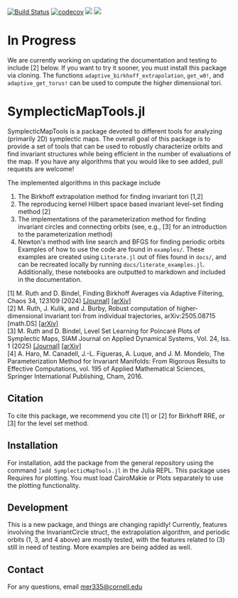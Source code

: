 [![Build Status](https://github.com/maxeruth/SymplecticMapTools.jl/actions/workflows/CI.yml/badge.svg?branch=main)](https://github.com/maxeruth/SymplecticMapTools.jl/actions/workflows/CI.yml?query=branch%3Amain)
[![codecov](https://codecov.io/gh/maxeruth/SymplecticMapTools.jl/branch/main/graph/badge.svg?token=5L40XV3NZ8)](https://codecov.io/gh/maxeruth/SymplecticMapTools.jl)
[![](https://img.shields.io/badge/docs-dev-blue.svg)](https://maxeruth.github.io/SymplecticMapTools.jl/dev/)
[![](https://img.shields.io/badge/docs-stable-blue.svg)](https://maxeruth.github.io/SymplecticMapTools.jl/stable/)

# In Progress
We are currently working on updating the documentation and testing to include [2] below. 
If you want to try it sooner, you must install this package via cloning.
The functions `adaptive_birkhoff_extrapolation`, `get_w0!`, and `adaptive_get_torus!` can be used to compute the higher dimensional tori.

# SymplecticMapTools.jl
SymplecticMapTools is a package devoted to different tools for analyzing (primarily 2D)
symplectic maps. The overall goal of this package is to provide a set of tools
that can be used to robustly characterize orbits and find invariant structures
while being efficient in the number of evaluations of the map. If you have any
algorithms that you would like to see added, pull requests are welcome!

The implemented algorithms in this package include
1. The Birkhoff extrapolation method for finding invariant tori [1,2]
2. The reproducing kernel Hilbert space based invariant level-set finding method [2]
3. The implementations of the parameterization method for finding invariant
   circles and connecting orbits (see, e.g., [3] for an introduction to the
   parameterization method)
4. Newton's method with line search and BFGS for finding periodic orbits
Examples of how to use the code are found in `examples/`. These examples are
created using `Literate.jl` out of files found in `docs/`, and can be recreated
locally by running `docs/literate_examples.jl`. Additionally, these notebooks
are outputted to markdown and included in the documentation.

[1] M. Ruth and D. Bindel, Finding Birkhoff Averages via Adaptive Filtering, Chaos 34, 123109 (2024) [\[Journal\]](https://doi.org/10.1063/5.0215396) [\[arXiv\]](https://doi.org/10.48550/arXiv.2403.19003)\
[2] M. Ruth, J. Kulik, and J. Burby, Robust computation of higher-dimensional invariant tori from individual trajectories, arXiv:2505.08715 [math.DS] [\[arXiv\]](https://doi.org/10.48550/arXiv.2505.08715)\
[3] M. Ruth and D. Bindel, Level Set Learning for Poincaré Plots of Symplectic Maps, SIAM Journal on Applied Dynamical Systems, Vol. 24, Iss. 1 (2025) [\[Journal\]](https://doi.org/10.1137/23M1622179) [\[arXiv\]](https://arxiv.org/abs/2312.00967)\
[4] A. Haro, M. Canadell, J.-L. Figueras, A. Luque, and J. M. Mondelo,
The Parameterization Method for Invariant Manifolds: From Rigorous Results to
Effective Computations, vol. 195 of Applied Mathematical Sciences,
Springer International Publishing, Cham, 2016.

## Citation
To cite this package, we recommend you cite [1] or [2] for Birkhoff RRE, or [3] for the level set method.

## Installation
For installation, add the package from the general repository using the command
`]add SymplecticMapTools.jl` in the Julia REPL. 
This package uses Requires for plotting.
You must load CairoMakie or Plots separately to use the plotting functionality.

## Development
This is a new package, and things are changing rapidly! Currently, features
involving the InvariantCircle struct, the extrapolation algorithm, and
periodic orbits (1, 3, and 4 above) are mostly tested, with the features related
to (3) still in need of testing. More examples are being added as well.

## Contact
For any questions, email [mer335@cornell.edu](mailto:mer335@cornell.edu)
